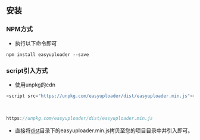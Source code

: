 ## 安装

### NPM方式

* 执行以下命令即可

```
npm install easyuploader --save
```

### script引入方式

* 使用unpkg的cdn

``` js
<script src="https://unpkg.com/easyuploader/dist/easyuploader.min.js"></script>
```

<br/>

``` js
https://unpkg.com/easyuploader/dist/easyuploader.min.js
```

* 直接将[dist](https://github.com/hillpy/easyUploader/tree/master/dist)目录下的easyuploader.min.js拷贝至您的项目目录中并引入即可。